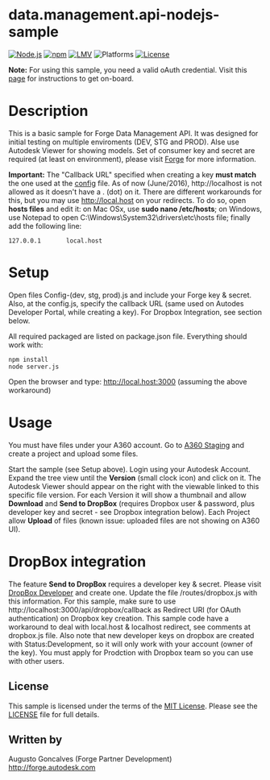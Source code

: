 # data.management.api-nodejs-sample

[![Node.js](https://img.shields.io/badge/Node.js-4.4.3-blue.svg)](https://nodejs.org/)
[![npm](https://img.shields.io/badge/npm-2.15.1-blue.svg)](https://www.npmjs.com/)
[![LMV](https://img.shields.io/badge/View%20%26%20Data%20API-v2.8-green.svg)](http://developer-autodesk.github.io/)
![Platforms](https://img.shields.io/badge/platform-windows%20%7C%20osx%20%7C%20linux-lightgray.svg)
[![License](http://img.shields.io/:license-mit-blue.svg)](http://opensource.org/licenses/MIT)

<b>Note:</b> For using this sample, you need a valid oAuth credential. Visit this [page](https://developer.autodesk.com) for instructions to get on-board.

# Description

This is a basic sample for Forge Data Management API. It was designed for initial testing on multiple enviroments (DEV, STG and PROD). Alse use Autodesk Viewer  for showing models. Set of consumer key and secret are required (at least on environment), please visit [Forge](http://developer.autodesk.com) for more information.

<b>Important:</b> The "Callback URL" specified when creating a key <b>must match</b> the one used at the [config](config.js) file. As of now (June/2016), http://localhost is not allowed as it doesn't have a . (dot) on it. There are different workarounds for this, but you may use http://local.host on your redirects. To do so, open <b>hosts files</b> and edit it: on Mac OSx, use <b>sudo nano /etc/hosts</b>; on Windows, use Notepad to open C:\Windows\System32\drivers\etc\hosts file; finally add the following line:

    127.0.0.1       local.host

# Setup

Open files Config-(dev, stg, prod).js and include your Forge key & secret. Also, at the config.js, specify the callback URL (same used on Autodes Developer Portal, while creating a key). For Dropbox Integration, see section below.

All required packaged are listed on package.json file. Everything should work with:

    npm install
    node server.js

Open the browser and type: http://local.host:3000 (assuming the above workaround)

# Usage

You must have files under your A360 account. Go to [A360 Staging](https://a360-staging.autodesk.com/) and create a project and upload some files.

Start the sample (see Setup above). Login using your Autodesk Account. Expand the tree view until the <b>Version</b> (small clock icon) and click on it. The Autodesk Viewer should appear on the right with the viewable linked to this specific file version. For each Version it will show a thumbnail and allow <b>Download</b> and <b>Send to DropBox</b> (requires Dropbox user & password, plus developer key and secret - see Dropbox integration below). Each Project allow <b>Upload</b> of files (known issue: uploaded files are not showing on A360 UI).

# DropBox integration

The feature <b>Send to DropBox</b> requires a developer key & secret. Please visit [DropBox Developer](https://www.dropbox.com/developers/apps) and create one.  Update the file /routes/dropbox.js with this information. For this sample, make sure to use http://localhost:3000/api/dropbox/callback as Redirect URI (for OAuth authentication) on Dropbox key creation. This sample code have a workaround to deal with local.host & localhost redirect, see comments at dropbox.js file. Also note that new developer keys on dropbox are created with Status:Development, so it will only work with your account (owner of the key). You must apply for Prodction with Dropbox team so you can use with other users.


## License

This sample is licensed under the terms of the [MIT License](http://opensource.org/licenses/MIT).
Please see the [LICENSE](LICENSE) file for full details.


## Written by

Augusto Goncalves (Forge Partner Development)<br />
http://forge.autodesk.com<br />
